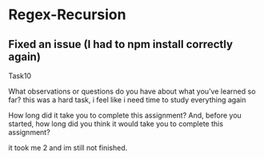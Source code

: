 # Regex-Recursion
## Fixed an issue (I had to npm install correctly again)

Task10

What observations or questions do you have about what you’ve learned so far?
this was a hard task, i feel like i need time to study everything again

How long did it take you to complete this assignment? And, before you started, how long did you think it would take you to complete this assignment?

it took me 2 and im still not finished.
